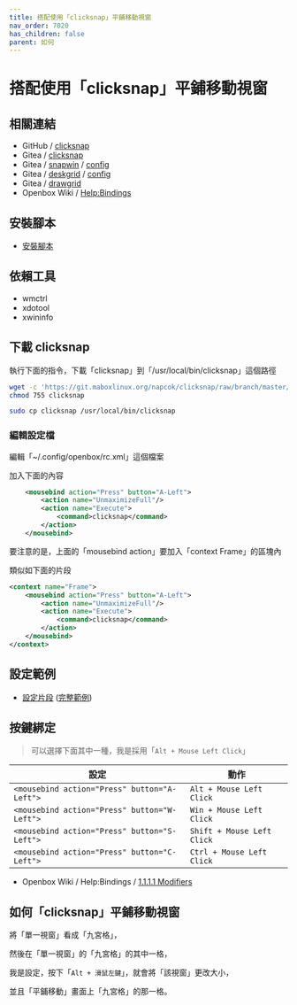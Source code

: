 ```yaml
---
title: 搭配使用「clicksnap」平鋪移動視窗
nav_order: 7020
has_children: false
parent: 如何
---
```



# 搭配使用「clicksnap」平鋪移動視窗


## 相關連結

* GitHub / [clicksnap](https://github.com/napcok/clicksnap)
* Gitea / [clicksnap](https://git.maboxlinux.org/napcok/clicksnap)
* Gitea / [snapwin](https://git.maboxlinux.org/Mabox/mabox-tools/src/branch/master/bin/snapwin) / [config](https://git.maboxlinux.org/Mabox/iso-profiles/src/branch/master/mabox-linux/desktop-overlay/etc/skel/.config/openbox/rc.xml#L1020)
* Gitea / [deskgrid](https://git.maboxlinux.org/Mabox/mabox-tools/src/branch/master/bin/deskgrid) / [config](https://git.maboxlinux.org/Mabox/iso-profiles/src/branch/master/mabox-linux/desktop-overlay/etc/skel/.config/openbox/rc.xml#L1026)
* Gitea / [drawgrid](https://git.maboxlinux.org/Mabox/mabox-tools/src/branch/master/bin/drawgrid)
* Openbox Wiki / [Help:Bindings](http://openbox.org/wiki/Help:Bindings#Mouse_bindings)


## 安裝腳本

* [安裝腳本](https://github.com/samwhelp/note-about-openbox/tree/gh-pages/_demo/config/clicksnap-config/start)


## 依賴工具

* wmctrl
* xdotool
* xwininfo

## 下載 clicksnap

執行下面的指令，下載「clicksnap」到「/usr/local/bin/clicksnap」這個路徑

``` sh
wget -c 'https://git.maboxlinux.org/napcok/clicksnap/raw/branch/master/clicksnap'
chmod 755 clicksnap

sudo cp clicksnap /usr/local/bin/clicksnap
```

### 編輯設定檔

編輯「~/.config/openbox/rc.xml」這個檔案

加入下面的內容

``` xml
	<mousebind action="Press" button="A-Left">
		<action name="UnmaximizeFull"/>
		<action name="Execute">
			<command>clicksnap</command>
		</action>
	</mousebind>
```

要注意的是，上面的「mousebind action」要加入「context Frame」的區塊內

類似如下面的片段

``` xml
<context name="Frame">
	<mousebind action="Press" button="A-Left">
		<action name="UnmaximizeFull"/>
		<action name="Execute">
			<command>clicksnap</command>
		</action>
	</mousebind>
</context>
```

## 設定範例

* [設定片段](https://github.com/samwhelp/note-about-openbox/blob/gh-pages/_demo/config/openbox-config/main/share/gen/openbox-gen-rc/Section/Mousebind/Frame.php#L43-L48) ([完整範例](https://github.com/samwhelp/note-about-openbox/blob/gh-pages/_demo/config/openbox-config/main/rc.xml#L2043-L2048))



## 按鍵綁定

> 可以選擇下面其中一種，我是採用「`Alt + Mouse Left Click`」

| 設定                                         | 動作                        |
| -------------------------------------------- | -------------------------- |
| `<mousebind action="Press" button="A-Left">` | `Alt + Mouse Left Click`   |
| `<mousebind action="Press" button="W-Left">` | `Win + Mouse Left Click`   |
| `<mousebind action="Press" button="S-Left">` | `Shift + Mouse Left Click` |
| `<mousebind action="Press" button="C-Left">` | `Ctrl + Mouse Left Click`  |


* Openbox Wiki / Help:Bindings / [1.1.1.1 Modifiers](http://openbox.org/wiki/Help:Bindings#Modifiers)


## 如何「clicksnap」平鋪移動視窗

將「單一視窗」看成「九宮格」，

然後在「單一視窗」的「九宮格」的其中一格，

我是設定，按下「`Alt + 滑鼠左鍵`」，就會將「該視窗」更改大小，

並且「平鋪移動」畫面上「九宮格」的那一格。
